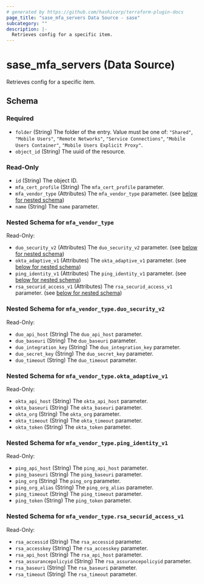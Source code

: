 ```yaml
---
# generated by https://github.com/hashicorp/terraform-plugin-docs
page_title: "sase_mfa_servers Data Source - sase"
subcategory: ""
description: |-
  Retrieves config for a specific item.
---
```


# sase_mfa_servers (Data Source)

Retrieves config for a specific item.



<!-- schema generated by tfplugindocs -->
## Schema

### Required

- `folder` (String) The folder of the entry. Value must be one of: `"Shared"`, `"Mobile Users"`, `"Remote Networks"`, `"Service Connections"`, `"Mobile Users Container"`, `"Mobile Users Explicit Proxy"`.
- `object_id` (String) The uuid of the resource.

### Read-Only

- `id` (String) The object ID.
- `mfa_cert_profile` (String) The `mfa_cert_profile` parameter.
- `mfa_vendor_type` (Attributes) The `mfa_vendor_type` parameter. (see [below for nested schema](#nestedatt--mfa_vendor_type))
- `name` (String) The `name` parameter.

<a id="nestedatt--mfa_vendor_type"></a>
### Nested Schema for `mfa_vendor_type`

Read-Only:

- `duo_security_v2` (Attributes) The `duo_security_v2` parameter. (see [below for nested schema](#nestedatt--mfa_vendor_type--duo_security_v2))
- `okta_adaptive_v1` (Attributes) The `okta_adaptive_v1` parameter. (see [below for nested schema](#nestedatt--mfa_vendor_type--okta_adaptive_v1))
- `ping_identity_v1` (Attributes) The `ping_identity_v1` parameter. (see [below for nested schema](#nestedatt--mfa_vendor_type--ping_identity_v1))
- `rsa_securid_access_v1` (Attributes) The `rsa_securid_access_v1` parameter. (see [below for nested schema](#nestedatt--mfa_vendor_type--rsa_securid_access_v1))

<a id="nestedatt--mfa_vendor_type--duo_security_v2"></a>
### Nested Schema for `mfa_vendor_type.duo_security_v2`

Read-Only:

- `duo_api_host` (String) The `duo_api_host` parameter.
- `duo_baseuri` (String) The `duo_baseuri` parameter.
- `duo_integration_key` (String) The `duo_integration_key` parameter.
- `duo_secret_key` (String) The `duo_secret_key` parameter.
- `duo_timeout` (String) The `duo_timeout` parameter.


<a id="nestedatt--mfa_vendor_type--okta_adaptive_v1"></a>
### Nested Schema for `mfa_vendor_type.okta_adaptive_v1`

Read-Only:

- `okta_api_host` (String) The `okta_api_host` parameter.
- `okta_baseuri` (String) The `okta_baseuri` parameter.
- `okta_org` (String) The `okta_org` parameter.
- `okta_timeout` (String) The `okta_timeout` parameter.
- `okta_token` (String) The `okta_token` parameter.


<a id="nestedatt--mfa_vendor_type--ping_identity_v1"></a>
### Nested Schema for `mfa_vendor_type.ping_identity_v1`

Read-Only:

- `ping_api_host` (String) The `ping_api_host` parameter.
- `ping_baseuri` (String) The `ping_baseuri` parameter.
- `ping_org` (String) The `ping_org` parameter.
- `ping_org_alias` (String) The `ping_org_alias` parameter.
- `ping_timeout` (String) The `ping_timeout` parameter.
- `ping_token` (String) The `ping_token` parameter.


<a id="nestedatt--mfa_vendor_type--rsa_securid_access_v1"></a>
### Nested Schema for `mfa_vendor_type.rsa_securid_access_v1`

Read-Only:

- `rsa_accessid` (String) The `rsa_accessid` parameter.
- `rsa_accesskey` (String) The `rsa_accesskey` parameter.
- `rsa_api_host` (String) The `rsa_api_host` parameter.
- `rsa_assurancepolicyid` (String) The `rsa_assurancepolicyid` parameter.
- `rsa_baseuri` (String) The `rsa_baseuri` parameter.
- `rsa_timeout` (String) The `rsa_timeout` parameter.


